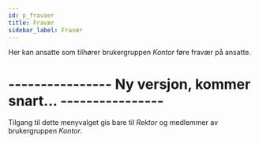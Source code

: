 ```yaml
---
id: p_fravaer
title: Fravær
sidebar_label: Fravær
---
```

Her kan ansatte som tilhører brukergruppen _Kontor_ føre fravær på ansatte. 

# ---------------- Ny versjon, kommer snart... ----------------

Tilgang til dette menyvalget gis bare til _Rektor_ og medlemmer av brukergruppen _Kontor_.
